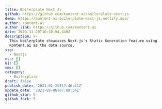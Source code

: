 ```yaml
---
title: Boilerplate Next Js
github: https://github.com/kontent-ai/boilerplate-next-js
demo: https://kontent-ai-boilerplate-next-js.netlify.app/
author: kontent-ai
author_link: https://github.com/kontent-ai
date: 2023-11-28T10:10:54.440Z
description: >-
  This boilerplate showcases Next.js's Static Generation feature using
  Kontent.ai as the data source.
ssg:
  - Nextjs
css: []
ui: []
cms: []
category:
  - Boilerplate
draft: false
publish_date: '2021-01-25T17:46:41Z'
update_date: '2023-08-08T07:08:34Z'
github_star: 5
github_fork: 5
---
```

